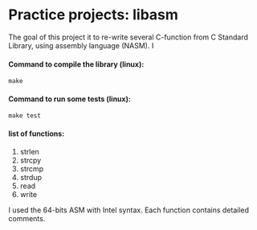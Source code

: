# Practice projects: libasm
The goal of this project it to re-write several C-function from C Standard Library, using assembly language (NASM). I 

#### Command to compile the library (linux):
`make`

#### Command to run some tests (linux):
`make test`

#### list of functions:
1. strlen
2. strcpy
3. strcmp
4. strdup
5. read
6. write

I used the 64-bits ASM with Intel syntax. Each function contains detailed comments. 
